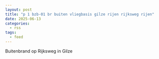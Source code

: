 ```yaml
---
layout: post
title: "p 1 bzb-01 br buiten vliegbasis gilze rijen rijksweg rijen"
date: 2025-06-13
categories: 
  - rss
tags: 
  - feed
---
```


Buitenbrand op Rijksweg in Gilze
